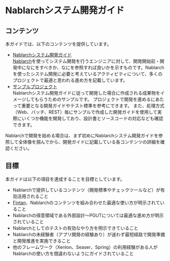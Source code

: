 # Nablarchシステム開発ガイド


## コンテンツ

本ガイドでは、以下のコンテンツを提供しています。

* [Nablarchシステム開発ガイド](./Nablarchシステム開発ガイド)  
  [Nablarch](https://nablarch.github.io/docs/LATEST/doc/)を使ってシステム開発を行うエンジニアに対して、開発開始前・開発中になにをすべきか、なにを参照すれば良いかを示すものです。Nablarchを使ったシステム開発に必要と考えているアクティビティについて、多くのプロジェクトで最適と思われる進め方を記載しています。
* [サンプルプロジェクト](./サンプルアプリケーション)  
  Nablarchシステム開発ガイドに従って開発した場合に作成される成果物をイメージしてもらうためのサンプルです。
  プロジェクトで開発を進めるにあたって重要となる開発ガイドやテスト標準を参考にできます。
  また、処理方式（Web、バッチ、REST）毎にサンプルで作成した開発ガイドを使用して実際にいくつか機能を開発しており、設計書とソースコードの対応なども確認できます。

Nablarchで開発を始める場合は、まず初めにNablarchシステム開発ガイドを参照して全体像を掴んでから、開発ガイドに記載している各コンテンツの詳細を確認ください。


## 目標

本ガイドは以下の項目を達成することを目標としています。

* Nablarchで提供しているコンテンツ（開発標準やチェックツールなど）が有効活用されること
* [Fintan](https://fintan.jp/)、Nablarchのコンテンツを組み合わせた最適な使い方が明示されていること
* Nablarchの得意領域である外部設計～PGUTについては最適な進め方が明示されていること
* Nablarchとしてのテストの有効なやり方を明示できていること
* Nablarchの未経験者（アプリ開発の経験あり）が迷わず最短経路で開発準備と開発推進を実施できること
* 他のフレームワーク（Xenlon、Seaser、Spring）の利用経験がある人がNablarchの使い方を間違わないようにガイドされていること

